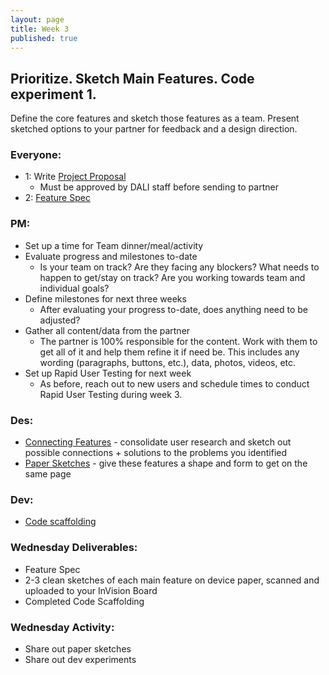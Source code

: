 ```yaml
---
layout: page
title: Week 3
published: true
---
```



## Prioritize. Sketch Main Features. Code experiment 1.

Define the core features and sketch those features as a team. Present sketched options to your partner for feedback and a design direction.

### Everyone:
* 1: Write [Project Proposal](https://docs.google.com/document/d/1eUOWSDpmRE9037nOym1h5oGvgmbrT-mZnaj9arZcxyQ/edit)
  * Must be approved by DALI staff before sending to partner
* 2: [Feature Spec](feature-specification.md)


### PM:
* Set up a time for Team dinner/meal/activity
* Evaluate progress and milestones to-date
  * Is your team on track? Are they facing any blockers? What needs to happen to get/stay on track? Are you working towards team and individual goals?
* Define milestones for next three weeks
  * After evaluating your progress to-date, does anything need to be adjusted?
* Gather all content/data from the partner
  * The partner is 100% responsible for the content. Work with them to get all of it and help them refine it if need be. This includes any wording (paragraphs, buttons, etc.), data, photos, videos, etc.
* Set up Rapid User Testing for next week
  * As before, reach out to new users and schedule times to conduct Rapid User Testing during week 3.


### Des:
* [Connecting Features](connecting-features.md) - consolidate user research and sketch out possible connections + solutions to the problems you identified
* [Paper Sketches](paper-sketches.md) - give these features a shape and form to get on the same page


### Dev:
* [Code scaffolding](code-scaffolding.md)



### Wednesday Deliverables:
  * Feature Spec
  * 2-3 clean sketches of each main feature on device paper, scanned and uploaded to your InVision Board
  * Completed Code Scaffolding


### Wednesday Activity:
  * Share out paper sketches <!-- science fair style -->
  * Share out dev experiments
